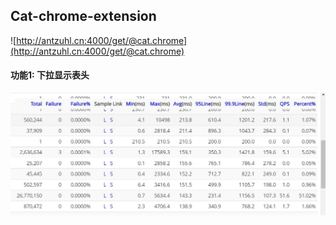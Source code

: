 ## Cat-chrome-extension

![http://antzuhl.cn:4000/get/@cat.chrome](http://antzuhl.cn:4000/get/@cat.chrome)

#### 功能1: 下拉显示表头

![img1](images/img1.jpg)

